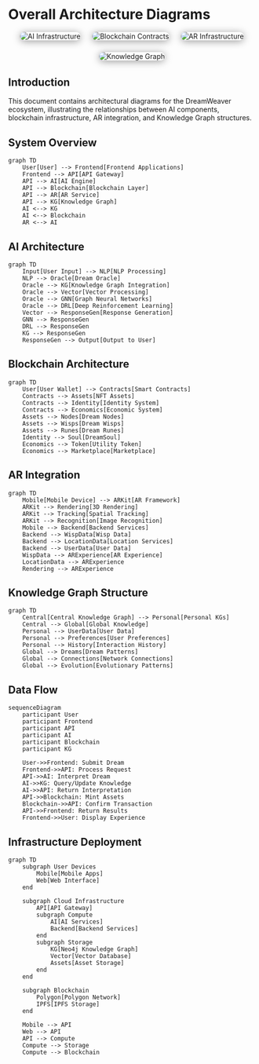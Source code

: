 # Overall Architecture Diagrams

<div style="display:flex;flex-wrap:wrap;gap:24px;justify-content:center;margin-bottom:2rem;">
  <img src="/images/ai-infrastructure.png" alt="AI Infrastructure" style="max-width:320px;border-radius:12px;box-shadow:0 2px 16px #0006;">
  <img src="/images/blockchain_contracts_charts.png" alt="Blockchain Contracts" style="max-width:320px;border-radius:12px;box-shadow:0 2px 16px #0006;">
  <img src="/images/ar-infrastructure.png" alt="AR Infrastructure" style="max-width:320px;border-radius:12px;box-shadow:0 2px 16px #0006;">
  <img src="/images/knowledge-graph-architecture.png" alt="Knowledge Graph" style="max-width:320px;border-radius:12px;box-shadow:0 2px 16px #0006;">
</div>

## Introduction
This document contains architectural diagrams for the DreamWeaver ecosystem, illustrating the relationships between AI components, blockchain infrastructure, AR integration, and Knowledge Graph structures.

## System Overview

```mermaid
graph TD
    User[User] --> Frontend[Frontend Applications]
    Frontend --> API[API Gateway]
    API --> AI[AI Engine]
    API --> Blockchain[Blockchain Layer]
    API --> AR[AR Service]
    API --> KG[Knowledge Graph]
    AI <--> KG
    AI <--> Blockchain
    AR <--> AI
```

## AI Architecture

```mermaid
graph TD
    Input[User Input] --> NLP[NLP Processing]
    NLP --> Oracle[Dream Oracle]
    Oracle --> KG[Knowledge Graph Integration]
    Oracle --> Vector[Vector Processing]
    Oracle --> GNN[Graph Neural Networks]
    Oracle --> DRL[Deep Reinforcement Learning]
    Vector --> ResponseGen[Response Generation]
    GNN --> ResponseGen
    DRL --> ResponseGen
    KG --> ResponseGen
    ResponseGen --> Output[Output to User]
```

## Blockchain Architecture

```mermaid
graph TD
    User[User Wallet] --> Contracts[Smart Contracts]
    Contracts --> Assets[NFT Assets]
    Contracts --> Identity[Identity System]
    Contracts --> Economics[Economic System]
    Assets --> Nodes[Dream Nodes]
    Assets --> Wisps[Dream Wisps]
    Assets --> Runes[Dream Runes]
    Identity --> Soul[DreamSoul]
    Economics --> Token[Utility Token]
    Economics --> Marketplace[Marketplace]
```

## AR Integration

```mermaid
graph TD
    Mobile[Mobile Device] --> ARKit[AR Framework]
    ARKit --> Rendering[3D Rendering]
    ARKit --> Tracking[Spatial Tracking]
    ARKit --> Recognition[Image Recognition]
    Mobile --> Backend[Backend Services]
    Backend --> WispData[Wisp Data]
    Backend --> LocationData[Location Services]
    Backend --> UserData[User Data]
    WispData --> ARExperience[AR Experience]
    LocationData --> ARExperience
    Rendering --> ARExperience
```

## Knowledge Graph Structure

```mermaid
graph TD
    Central[Central Knowledge Graph] --> Personal[Personal KGs]
    Central --> Global[Global Knowledge]
    Personal --> UserData[User Data]
    Personal --> Preferences[User Preferences]
    Personal --> History[Interaction History]
    Global --> Dreams[Dream Patterns]
    Global --> Connections[Network Connections]
    Global --> Evolution[Evolutionary Patterns]
```

## Data Flow

```mermaid
sequenceDiagram
    participant User
    participant Frontend
    participant API
    participant AI
    participant Blockchain
    participant KG
    
    User->>Frontend: Submit Dream
    Frontend->>API: Process Request
    API->>AI: Interpret Dream
    AI->>KG: Query/Update Knowledge
    AI->>API: Return Interpretation
    API->>Blockchain: Mint Assets
    Blockchain->>API: Confirm Transaction
    API->>Frontend: Return Results
    Frontend->>User: Display Experience
```

## Infrastructure Deployment

```mermaid
graph TD
    subgraph User Devices
        Mobile[Mobile Apps]
        Web[Web Interface]
    end
    
    subgraph Cloud Infrastructure
        API[API Gateway]
        subgraph Compute
            AI[AI Services]
            Backend[Backend Services]
        end
        subgraph Storage
            KG[Neo4j Knowledge Graph]
            Vector[Vector Database]
            Assets[Asset Storage]
        end
    end
    
    subgraph Blockchain
        Polygon[Polygon Network]
        IPFS[IPFS Storage]
    end
    
    Mobile --> API
    Web --> API
    API --> Compute
    Compute --> Storage
    Compute --> Blockchain
``` 